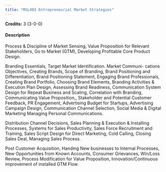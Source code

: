 ```yaml
---
title: "MSL403 Entrepreneurial Market Strategies"
---
```

**Credits:** 3 (3-0-0)

#### Description
Process & Discipline of Market Sensing, Value Proposition for Relevant Stakeholders, Go to Market (GTM), Developing Profitable Core Product Design.

Branding Essentials, Target Market Identification. Market Communi- cations Objectives, Creating Brands, Scope of Branding, Brand Positioning and Differentiation, Brand Positioning Statement, Engaging Brand Professionals, Creating Brand Portfolio, Choosing Brand Elements, Branding Activities & Execution Plan Design, Assessing Brand Readiness, Communication System Design for Repeat Business and Scaling, Correlation with Branding, Communicating Value Proposition,, Stakeholder and Potential Customer Feedback, PR Engagement, Advertising Budget for Startups, Advertising Campaign Design, Communication Channel Selection, Social Media & Digital Marketing Managing Personal Communications.

Distribution Channel Decisions, Sales Planning & Execution & Installing Processes, Systems for Sales Productivity, Sales Force Recruitment and Training, Sales Script Design for Direct Marketing, Cold Calling, Closing Sales Deal, Managing Sales Process.

Post Customer Acquisition, Handing New businesses to Internal Processes, New Opportunities from Known Accounts, Consumer Grievances, Win/Loss Review, Process Modification for Value Proposition, Innovation/Continuous improvement of installed GTM Flow.
